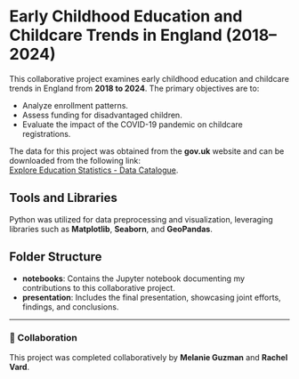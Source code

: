 # Early Childhood Education and Childcare Trends in England (2018–2024)

This collaborative project examines early childhood education and childcare trends in England from **2018 to 2024**. The primary objectives are to:

- Analyze enrollment patterns.
- Assess funding for disadvantaged children.
- Evaluate the impact of the COVID-19 pandemic on childcare registrations.

The data for this project was obtained from the **gov.uk** website and can be downloaded from the following link:  
[Explore Education Statistics - Data Catalogue](https://explore-education-statistics.service.gov.uk/data-catalogue?publicationId=0ce6a6c6-5451-4967-8dd4-2f4fa8131982&releaseId=a5f0aedf-703d-4ff8-28c4-08dc8a1d4d81&themeId=e6e31160-fe79-4556-f3a9-08d86094b9e8).

## Tools and Libraries

Python was utilized for data preprocessing and visualization, leveraging libraries such as **Matplotlib**, **Seaborn**, and **GeoPandas**.

## Folder Structure

- **notebooks**: Contains the Jupyter notebook documenting my contributions to this collaborative project.
- **presentation**: Includes the final presentation, showcasing joint efforts, findings, and conclusions.

---

### 🤝 Collaboration  
This project was completed collaboratively by **Melanie Guzman** and **Rachel Vard**.  


